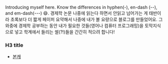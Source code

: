 Introducing myself here. Know the differences in hyphen(-), en-dash (--), and em-dash(---) :smile:.
경제학 논문 나중에 읽는다 하면서 안읽고 넘어가는 게 태반이라
초록보다 더 짧게 페이퍼 요약해서 나중에 내가 볼 요량으로 블로그를 만들었어요.
그 와중에 경제학 공부하는 동안 내가 필요한 것들(영어나 컴퓨터 프로그래밍)을 토막지식으로 넣고
학계에서 들리는 썰(?!)들을 간간히 적으려 합니다!

### H3 title

- [본캐](https://kimdukgyoo.github.io/)

